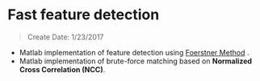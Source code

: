 # Fast feature detection
> Create Date: 1/23/2017


* Matlab implementation of feature detection using [Foerstner Method](https://www.researchgate.net/publication/258654529_A_fast_operator_for_detection_and_precise_location_of_distinct_points_corners_and_circular_features) .
* Matlab implementation of brute-force matching based on __Normalized Cross Correlation (NCC)__. 
